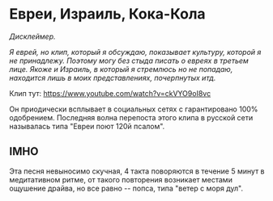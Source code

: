 # Евреи, Израиль, Кока-Кола

*Дисклеймер.* 

*Я еврей, но клип, который я обсуждаю, показывает культуру, которой я не принадлежу.
Поэтому могу без стыда писать о евреях в третьем лице. 
Якоже и Израиль, в который я стремлюсь но не попадаю, находится лишь в моих представлениях, почерпнутых итд.*

Клип тут: https://www.youtube.com/watch?v=ckVYO9oI8vc

Он приодически всплывает в социальных сетях с гарантировано 100% одобрением. Последняя волна перепоста 
этого клипа в русской сети называлась типа "Евреи поют 120й псалом".

IMHO
----

Эта песня невыносимо скучная, 4 такта поворяются в течение 5 минут в медитативном ритме, 
от такого повторения возникает местами ощушение драйва, но все равно -- попса, типа "ветер с моря дул".
